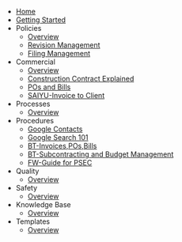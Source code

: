 - [Home](/)
- [Getting Started](getting-started)
- Policies
  - [Overview](01-policies/)
  - [Revision Management](01-policies/RevisionManagement)
  - [Filing Management](01-policies/FilingManagement)
- Commercial
  - [Overview](02-commercial/)
  - [Construction Contract Explained](02-commercial/ConstructionContractExplained)
  - [POs and Bills](02-commercial/POsnBills)
  - [SAIYU-Invoice to Client](02-commercial/saiyu/InvoiceToClient)
- Processes
  - [Overview](03-processes/)
- Procedures
  - [Google Contacts](04-procedures/googleservice/GoogleContacts)
  - [Google Search 101](04-procedures/googleservice/GoogleSearch)
  - [BT-Invoices,POs,Bills](04-procedures/buildertrend/BT-Workflow-Invoices-Bills-POs)
  - [BT-Subcontracting and Budget Management](04-procedures/buildertrend/BT-Workflow-Subcontracting-Budget)
  - [FW-Guide for PSEC](04-procedures/fieldwire/PSEC_FieldwireGuide)
- Quality
  - [Overview](05-quality/)
- Safety
  - [Overview](06-safety/)
- Knowledge Base
  - [Overview](07-knowledge-base/)
- Templates
  - [Overview](08-templates/)